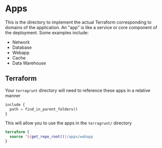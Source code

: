# Apps

This is the directory to implement the actual Terraform corresponding to domains of the application. An "app" is like a service or core component of the deployment. Some examples include:

- Network
- Database
- Webapp
- Cache
- Data Warehouse

## Terraform

Your `terragrunt` directory will need to reference these apps in a relative manner

```tf
include {
  path = find_in_parent_folders()
}
```

This will allow you to use the apps in the `terragrunt/` directory

```tf
terraform {
  source "${get_repo_root()}/apps/webapp
}
```
